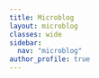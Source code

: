 ```yaml
---
title: Microblog
layout: microblog
classes: wide
sidebar:
  nav: "microblog"
author_profile: true
---
```

<div id="list-container">
    <ul id="infinite-list">
        <!-- Las publicaciones se agregarán aquí mediante JavaScript -->
    </ul>
</div>

<script>
    // Función autoinvocada para ejecutar el código JavaScript una vez
    (function() {
        // Función para agregar elementos a la lista
        function addItems() {
            const list = document.getElementById('infinite-list');

            // Simulando carga de datos
            setTimeout(() => {
                // Obtener el último índice de la lista de posts
                const lastIndex = document.querySelectorAll('#infinite-list li').length;
                {% assign sorted_posts = site.microblog | sort: 'date' | reverse %}
                {% for post in sorted_posts limit: batchSize %}
                    const listItem = document.createElement('li');
                    listItem.innerHTML = `
                        <li class="tweet">
                            <div class="author-image">
                                <img src="{{ post.photo }}" alt="Avatar">
                            </div>
                            <div class="tweet-content">
                                <div class="author">{{ post.author }}</div>
                                <div class="content">{{ post.content }}</div>
                                <div class="date">{{ post.date | date: "%d-%m-%Y" }}</div>
                            </div>
                        </li>`;
                    list.appendChild(listItem);
                {% endfor %}
            }, 500); // Simulación de tiempo de carga
        }

        // Listener para detectar el scroll
        window.addEventListener('scroll', () => {
            const { scrollTop, scrollHeight, clientHeight } = document.documentElement;
            if (scrollTop + clientHeight >= scrollHeight - 5) {
                // Agregar más elementos cuando se alcanza el final de la página
                addItems();
            }
        });

        // Agregar algunos elementos al cargar la página
        addItems();
    })();
</script>


